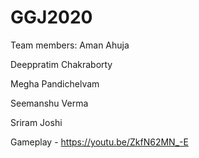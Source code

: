 # GGJ2020

Team members:
Aman Ahuja

Deeppratim Chakraborty

Megha Pandichelvam

Seemanshu Verma

Sriram Joshi

Gameplay - https://youtu.be/ZkfN62MN_-E
